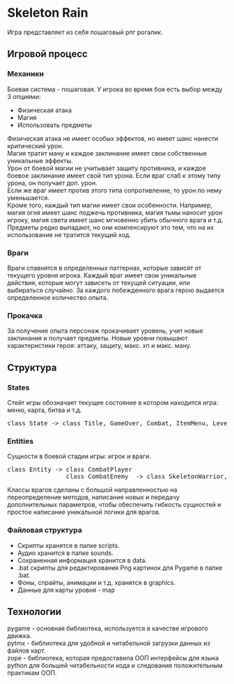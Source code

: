 # Skeleton Rain
Игра представляет из себя пошаговый рпг рогалик.

## Игровой процесс
### Механики
Боевая система - пошаговая.
У игрока во время боя есть выбор между 3 опциями:
- Физическая атака
- Магия
- Использовать предметы

Физическая атака не имеет особых эффектов, но имеет шанс нанести критический урон. <br>
Магия тратит ману и каждое заклинание имеет свои собственные уникальные эффекты. <br>
Урон от боевой магии не учитывает защиту противника, и каждое боевое заклинание имеет свой тип урона. Если враг слаб к этому типу урона, он получает доп. урон. <br>
Если же враг имеет против этого типа сопротивление, то урон по нему уменьшается. <br>
Кроме того, каждый тип магии имеет свои особенности. Например, магия огня имеет шанс поджечь противника, магия тьмы наносит урон игроку, магия света имеет шанс мгновенно убить обычного врага и т.д.<br>
Предметы редко выпадают, но они компенсируют это тем, что на их использование не тратится текущий ход.

### Враги
Враги спавнятся в определенных паттернах, которые зависят от текущего уровня игрока. Каждый враг имеет свои уникальные действия, которые могут зависеть от текущей ситуации, или выбираться случайно.
За каждого побежденного врага герою выдается определенное количество опыта.


### Прокачка
За получение опыта персонаж прокачивает уровень, учит новые заклинания и получает предметы.
Новые уровни повышают характеристики героя: аттаку, защиту, макс. хп и макс. ману.

## Структура
### States
Стейт игры обозначает текущее состояние в котором находится игра: меню, карта, битва и т.д.
<pre>
class State -> class Title, GameOver, Combat, ItemMenu, Level, MagicMenu, ItemMenu, PauseMenu, ResultScreen
</pre>

### Entities
Сущности в боевой стадии игры: игрок и враги.
<pre>
class Entity -> class CombatPlayer
                class CombatEnemy  -> class SkeletonWarrior, Zombie, etc.
</pre>
Классы врагов сделаны с большой направленностью на переопределение методов, написание новых и передачу дополнительных параметров, чтобы обеспечить гибкость сущностей и простое написание уникальной логики для врагов.

### Файловая структура
- Скрипты хранятся в папке scripts.
- Аудио хранится в папке sounds.
- Сохраненная информация хранится в data.
- .bat скрипты для редактирования Png картинок для Pygame в папке .bat.
- Фоны, спрайты, анимации и т.д. хранятся в graphics.
- Данные для карты уровня - map

## Технологии
pygame - основная библиотека, используется в качестве игрового движка.<br>
pytmx - библиотека для удобной и читабельной загрузки данных из файлов карт.<br>
zope - библиотека, которая предоставила ООП интерфейсы для языка python для большей читабельности кода и следования положительным практикам ООП.

